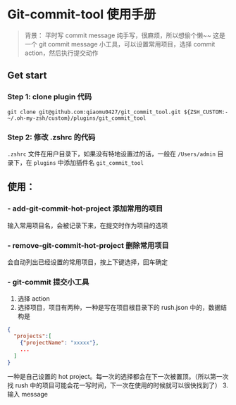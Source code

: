 
# Git-commit-tool 使用手册
> 背景：
> 平时写 commit message 纯手写，很麻烦，所以想偷个懒~~ 这是一个 git commit message 小工具，可以设置常用项目，选择 commit action，然后执行提交动作 

## Get start
### Step 1:  clone plugin 代码

``` shell 
git clone git@github.com:qiaomu0427/git_commit_tool.git ${ZSH_CUSTOM:-~/.oh-my-zsh/custom}/plugins/git_commit_tool
```

### Step 2: 修改 .zshrc 的代码
`.zshrc` 文件在用户目录下，如果没有特地设置过的话，一般在 `/Users/admin` 目录下，在 `plugins` 中添加插件名 `git_commit_tool`

## 使用：
### - add-git-commit-hot-project 添加常用的项目
输入常用项目名，会被记录下来，在提交时作为项目的选项

### - remove-git-commit-hot-project 删除常用项目
会自动列出已经设置的常用项目，按上下键选择，回车确定

### - git-commit 提交小工具
1. 选择 action
2. 选择项目，项目有两种，一种是写在项目根目录下的 rush.json 中的，数据结构是
  ``` json
  {
    "projects":[
      {"projectName": "xxxxx"},
      ...
    ]
  }
  ```
  一种是自己设置的 hot project。每一次的选择都会在下一次被置顶。（所以第一次找 rush 中的项目可能会花一写时间，下一次在使用的时候就可以很快找到了）
3. 输入 message
